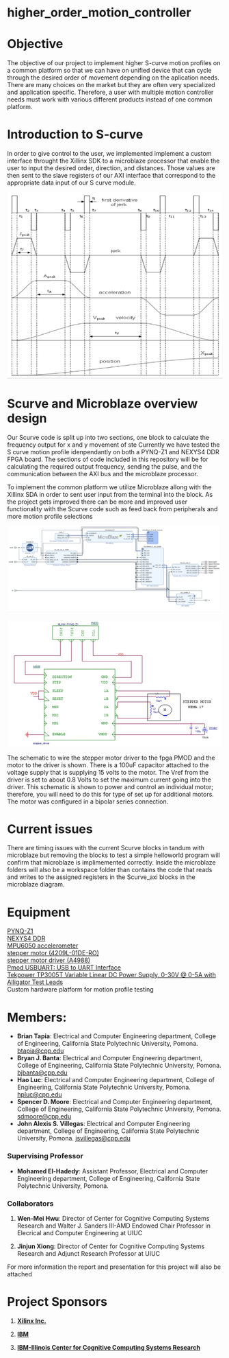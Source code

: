 # higher_order_motion_controller
# Objective
The objective of our project to implement higher S-curve motion profiles on a common platform so that we can have on unified device that can cycle through the desired order of movement depending on the aplication needs. There are many choices on the market but they are often very specialized and application specific. Therefore, a user with multiple motion controller needs must work with various different products instead of one common platform. 

# Introduction to S-curve 
In order to give control to the user, we implemented  implement a custom interface throught the Xillinx SDK to a microblaze processor that enable the user to input the desired order, direction, and distances. Those values are then sent to the slave registers of our AXI interface that correspond to the appropriate data input of our S curve module.
<p align="center">
<img src="https://github.com/Reconfigurable-Computing-CalPoly-Pomona/higher_oder_motion_controller/blob/master/images/S_curve_diagram.PNG"> 

# Scurve and Microblaze overview design 
Our Scurve code is split up into two sections, one block to calculate the frequency output for x and y movement of ste
Currently we have tested the S curve motion profile idenpendantly on both a PYNQ-Z1 and NEXYS4 DDR FPGA board. The sections of code included in this repository will be for calculating the required output frequency, sending the pulse, and the communication between the AXI bus and the microblaze processor. 

To implement the common platform we utilize Microblaze allong with the Xillinx SDA in order to sent user input from the terminal into the block. As the project gets improved there can be more and improved user functionality with the Scurve code such as feed back from peripherals and more motion profile selections



<p align="center">
<img src="https://github.com/Reconfigurable-Computing-CalPoly-Pomona/higher_oder_motion_controller/blob/master/images/MB_Block_diagram.PNG"> 


<p align="center">
<img src="https://github.com/Reconfigurable-Computing-CalPoly-Pomona/higher_oder_motion_controller/blob/master/images/Motor_Schematic.PNG"> 
  
The schematic to wire the stepper motor driver to the fpga PMOD and the motor to the driver is shown. There is a 100uF capacitor attached to the voltage supply that is supplying 15 volts to the motor. The Vref from the driver is set to about 0.8 Volts to set the maximum current going into the driver. This schematic is shown to power and control an individual motor; therefore, you will need to do this for type of set up for additional motors. The motor was configured in a bipolar series connection. 
# Current issues
There are timing issues with the current Scurve blocks in tandum with microblaze but removing the blocks to test a simple helloworld program will confirm that microblaze is implimemented correctly. Inside the microblaze folders will also be a workspace folder than contains the code that reads and writes to the assigned registers in the Scurve_axi blocks in the microblaze diagram.

# Equipment 
[PYNQ-Z1](https://store.digilentinc.com/pynq-z1-python-productivity-for-zynq-7000-arm-fpga-soc/)  
[NEXYS4 DDR](https://reference.digilentinc.com/reference/programmable-logic/nexys-4-ddr/start)    
[MPU6050 accelerometer](https://invensense.tdk.com/products/motion-tracking/6-axis/mpu-6050/)   
[stepper motor (4209L-01DE-RO)](4209L-01DE-RO%20datasheet.pdf)  
[stepper motor driver (A4988)](A4988.pdf)  
[Pmod USBUART: USB to UART Interface](pmodusbuart_rm.pdf)  
[Tekpower TP3005T Variable Linear DC Power Supply, 0-30V @ 0-5A with Alligator Test Leads ](https://tekpower.us/tp3003t-tp3005t-tp5003tmanual.html )  
Custom hardware platform for motion profile testing  

# Members:
- **Brian Tapia**: Electrical and Computer Engineering department, College of Engineering, California State Polytechnic University, Pomona. btapia@cpp.edu  
- **Bryan J. Banta**: Electrical and Computer Engineering department, College of Engineering, California State Polytechnic University, Pomona. bjbanta@cpp.edu   
- **Hao Luc**: Electrical and Computer Engineering department, College of Engineering, California State Polytechnic University, Pomona. hpluc@cpp.edu   
- **Spencer D. Moore**: Electrical and Computer Engineering department, College of Engineering, California State Polytechnic University, Pomona. sdmoore@cpp.edu  
- **John Alexis S. Villegas**: Electrical and Computer Engineering department, College of Engineering, California State Polytechnic University, Pomona. jsvillegas@cpp.edu   

### Supervising Professor
- **Mohamed El-Hadedy**: Assistant Professor, Electrical and Computer Engineering department, College of Engineering, California State Polytechnic University, Pomona.

### Collaborators

1. **Wen-Mei Hwu**: Director of Center for Cognitive Computing Systems Research and Walter J. Sanders III-AMD Endowed Chair Professor in Elecrical and Computer Engineering at UIUC

2. **Jinjun Xiong**: Director of Center for Cognitive Computing Systems Research and Adjunct Research Professor at UIUC


For more information the report and presentation for this project will also be attached

# Project Sponsors 

1. **[Xilinx Inc.](https://www.xilinx.com/)**

2. **[IBM](https://www.ibm.com)**

3. **[IBM-Illinois Center for Cognitive Computing Systems Research](https://www.c3sr.com/)**
